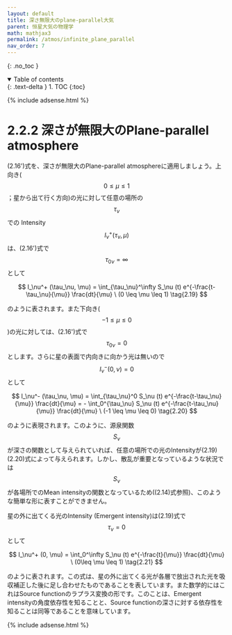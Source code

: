 ```yaml
---
layout: default
title: 深さ無限大のplane-parallel大気
parent: 恒星大気の物理学
math: mathjax3
permalink: /atmos/infinite_plane_parallel
nav_order: 7
---
```


{: .no_toc }

<details open markdown="block">
  <summary>
    Table of contents
  </summary>
  {: .text-delta }
1. TOC
{:toc}
</details>

{% include adsense.html %}

# 2.2.2 深さが無限大のPlane-parallel atmosphere

(2.16')式を、深さが無限大のPlane-parallel atmosphereに適用しましょう。上向き($$0\leq \mu \leq 1$$；星から出て行く方向)の光に対して任意の場所の$$\tau_\nu$$での Intensity $$I^+_\nu (\tau_\nu, \mu)$$は、(2.16')式で$$\tau_{0\nu} = \infty$$として

$$
I_\nu^+ (\tau_\nu, \mu) 
= \int_{\tau_\nu}^\infty S_\nu (t) e^{-\frac{t-\tau_\nu}{\mu}} \frac{dt}{\mu} \ (0 \leq \mu \leq 1) \tag{2.19}
$$

のように表されます。また下向き($$-1 \leq \mu \leq 0$$)の光に対しては、(2.16')式で$$\tau_{0\nu} = 0$$とします。さらに星の表面で内向きに向かう光は無いので$$I_\nu^- (0, \nu)=0$$として

$$
I_\nu^- (\tau_\nu, \mu) 
= \int_{\tau_\nu}^0 S_\nu (t) e^{-\frac{t-\tau_\nu}{\mu}} \frac{dt}{\mu} 
= - \int_0^{\tau_\nu} S_\nu (t) e^{-\frac{t-\tau_\nu}{\mu}} \frac{dt}{\mu} \ (-1 \leq \mu \leq 0) \tag{2.20} 
$$

のように表現されます。このように、源泉関数 $$S_\nu$$が深さの関数として与えられていれば、任意の場所での光のIntensityが(2.19)(2.20)式によって与えられます。しかし、散乱が重要となっているような状況では$$S_\nu$$が各場所でのMean intensityの関数となっているため((2.14)式参照)、このような簡単な形に表すことができません。  

星の外に出てくる光のIntensity (Emergent intensity)は(2.19)式で$$\tau_\nu = 0$$として

$$
I_\nu^+ (0, \mu) 
= \int_0^\infty S_\nu (t) e^{-\frac{t}{\mu}} \frac{dt}{\mu} \ (0\leq \mu \leq 1) \tag{2.21}
$$

のように表されます。この式は、星の外に出てくる光が各層で放出された光を吸収補正した後に足し合わせたものであることを表しています。また数学的にはこれはSource functionのラプラス変換の形です。このことは、Emergent intensityの角度依存性を知ることと、Source functionの深さに対する依存性を知ることは同等であることを意味しています。

{% include adsense.html %}
